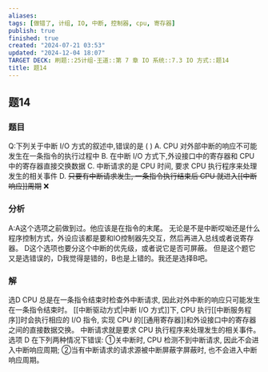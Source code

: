 ```yaml
---
aliases: 
tags: [做错了, 计组, IO, 中断, 控制器, cpu, 寄存器]
publish: true
finished: true
created: "2024-07-21 03:53"
updated: "2024-12-04 18:07"
TARGET DECK: 刷题::25计组-王道::第 7 章 IO 系统::7.3 IO 方式::题14
title: 题14
---
```

## 题14
### 题目
Q:下列关于中断 I/O 方式的叙述中,错误的是 ( ) 
A. CPU 对外部中断的响应不可能发生在一条指令的执行过程中
B. 在中断 I/O 方式下,外设接口中的寄存器和 CPU 中的寄存器直接交换数据
C. 中断请求的是 CPU 时间, 要求 CPU 执行程序来处理发生的相关事件
D. ~~只要有中断请求发生, 一条指令执行结束后 CPU 就进入[[中断响应]]周期~~ ❌
### 分析
A:A这个选项之前做到过。他应该是在指令的末尾。
无论是不是中断哎呦还是什么程序控制方式，外设应该都是要和IO控制器先交互，然后再进入总线或者说寄存器。
D这个选项也要分这个中断的优先级，或者说它是否可屏蔽。
但是这个题它又是选错误的，D我觉得是错的，B也是上错的。我还是选择B吧。
### 解
选D
CPU 总是在一条指令结束时检查外中断请求, 因此对外中断的响应只可能发生在一条指令结束时。
[[中断驱动方式|中断 I/O 方式]]下, CPU 执行[[中断服务程序]]时会执行相应的 I/O 指令, 实现 CPU 的[[通用寄存器]]和外设接口中的寄存器之间的直接数据交换。
中断请求就是要求 CPU 执行程序来处理发生的相关事件。
选项 D 在下列两种情况下错误: ①关中断时, CPU 检测不到中断请求, 因此不会进入中断响应周期; ②当有中断请求的请求源被中断屏蔽字屏蔽时, 也不会进入中断响应周期。
<!--ID: 1723725340839-->
